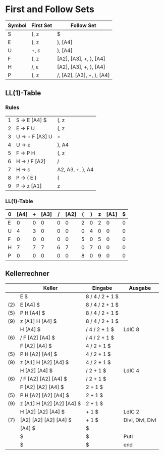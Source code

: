 # First and Follow Sets

|   Symbol      |    First Set  |       Follow Set         |
| ------------- |---------------|--------------------------|
|S              |	(, z        |                        $ |
|E              |	(, z        |                  ), [A4] |
|U              |	+, ε        |                   ), [A4]|
|F              |	(, z        |    [A2], [A3], +, ), [A4]|
|H              |   /, ε        |    [A2], [A3], +, ), [A4]|
|P              |	(, z        | /, [A2], [A3], +, ), [A4]|

## LL(1)-Table

### Rules

|   |                |                  |
|---|----------------|------------------|
| 1 | S → E [A4] $   | (, z             |
| 2 | E → F U        | (, z             |
| 3 | U → + F [A3] U | 	+               |
| 4 | U → ε          | ), A4            |
| 5 | F → P H        | (, z             |
| 6 | H → / F [A2]   | /                |
| 7 | H → ε          | A2, A3, +, ), A4 |
| 8 | P → ( E )      | (                | 
| 9 | P → z [A1]     | z                |

### LL(1)-Table

| 0 | [A4] | +  | [A3] | /  | [A2] | (  | )  | z  | [A1] | $  |
|---|------|----|------|----|------|----|----|----|------|----|
| E | 0    | 0  | 0    | 0  | 0    | 2  | 0  | 2  | 0    | 0  |
| U | 4    | 3  | 0    | 0  | 0    | 0  | 4  | 0  | 0    | 0  |
| F | 0    | 0  | 0    | 0  | 0    | 5  | 0  | 5  | 0    | 0  |
| H | 7    | 7  | 7    | 6  | 7    | 0  | 7  | 0  | 0    | 0  |
| P | 0    | 0  | 0    | 0  | 0    | 8  | 0  | 9  | 0    | 0  |


## Kellerrechner

|   | Keller                       |    Eingabe      |   Ausgabe        |
|---|------------------------------|-----------------|------------------|
|   | E $                          | 8 / 4 / 2 + 1 $ |                  |
|(2)| E [A4] $                     | 8 / 4 / 2 + 1 $ |                  |
|(5)| P H [A4] $                   | 8 / 4 / 2 + 1 $ |                  |
|(9)| z [A1] H [A4] $              | 8 / 4 / 2 + 1 $ |                  |
|   | H [A4] $                     | / 4 / 2 + 1 $   | LdIC 8           |
|(6)| / F [A2] [A4] $              | / 4 / 2 + 1 $   |                  |
|   | F [A2] [A4] $                | 4 / 2 + 1 $     |                  |
|(5)| P H [A2] [A4] $              | 4 / 2 + 1 $     |                  |
|(9)| z [A1] H [A2] [A4] $         | 4 / 2 + 1 $     |                  |
|   | H [A2] [A4] $                | / 2 + 1 $       | LdIC 4           |
|(6)| / F [A2] [A2] [A4] $         | / 2 + 1 $       |                  |
|   | F [A2] [A2] [A4] $           | 2 + 1 $         |                  |
|(5)| P H [A2] [A2] [A4] $         | 2 + 1 $         |                  |
|(9)| z [A1] H [A2] [A2] [A4] $    | 2 + 1 $         |                  |
|   | H [A2] [A2] [A4] $           | + 1 $           | LdIC 2           |
|(7)| [A2] [A2] [A2] [A4] $        | + 1 $           | DivI, DivI, DivI |
|   | [A4] $                       | $               |                  |
|   | $                            | $               | PutI             |
|   | $                            | $               | end              |